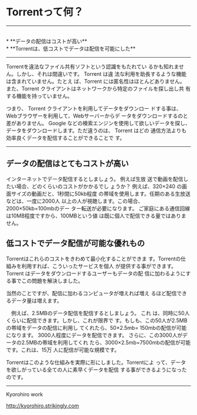# Torrentって何？
<hr>
<br>
* **データの配信はコストが高い**
<br>
* **Torrentは、低コストでデータは配信を可能にした**

<br>
<hr>

Torrentを違法なファイル共有ソフトという認識をもたれてい
るかも知れません。しかし、それは間違いです。 Torrent は違
法な利用を助長するような機能は含まれていません。たとえ
ば、Torrent には匿名性はほとんどありません。 また、Torrent
クライアントはネットワークから特定のファイルを探し出し共
有する機能を持っていません。
　

つまり、 Torrent クライアントを利用してデータをダウンロー
ドする事は、Webブラウザーを利用して、Webサーバーからデ
ータをダウンロードするのと差がありません。
Google などの検索エンジンを使用して欲しいデータを探し、
データをダウンロードします。ただ違うのは、 Torrent はどの
通信方法よりも効率良くデータを配信することができることで
す。


<hr style="page-break-before: always;">

## データの配信はとてもコストが高い

インターネットでデータ配信するとしましょう。 例えば生放
送で動画を配信したい場合、どのくらいのコストがかかるでし
ょうか？
例えば、320×240 の画面サイズの動画だと、1秒間に50kb程度
の帯域を使用します。任期のある生放送などは、一度に2000人
以上の人が視聴します。この場合、2000×50kb=100mbのデー
ター転送が必要になります。
ご家庭にある通信回線は10MB程度ですから、100MBという値
は既に個人で配信できる量ではありません。

## 低コストでデータ配信が可能な優れもの

Torrentはこれらのコストをきわめて最小化することができま
す。Torrentの仕組みを利用すれば、こういったサービスを個人
が提供する事ができます。
Torrent はデータをダウンロードするユーザーもデータの配
信に加わるようにする事でこの問題を解決しました。

当然のことですが、配信に加わるコンピュータが増えれば増え
るほど配信できるデータ量は増えます。


　例えば、2.5MBのデータ配信を配信するとしましょう。 これ
は、同時に50人くらいに配信できます。しかし、これが限界で
す。もしも、この50人が2.5MBの帯域をデータの配信に利用し
てくれたら、50×2.5mb= 150mbの配信が可能になります。
3000人程度にデータを配信できます。
さらに、この3000人がデータの2.5MBの帯域を利用してくれ
たら、3000×2.5mb=7500mbの配信が可能です。これは、15万
人に配信が可能な規模です。


Torrentはこのような仕組みを実際に形にしました。Torrentによ
って、データを欲しがっている全ての人に素早くデータを配信
する事ができるようになったのです。


-------
Kyorohiro work

http://kyorohiro.strikingly.com
